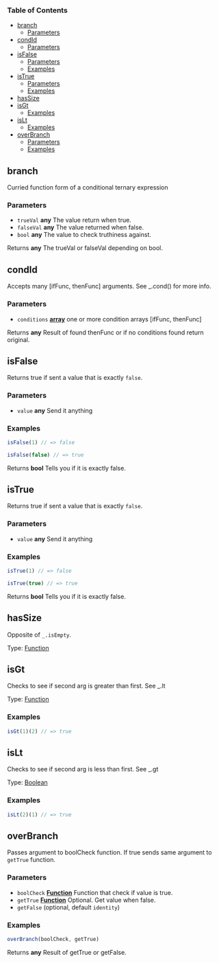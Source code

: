 <!-- Generated by documentation.js. Update this documentation by updating the source code. -->

### Table of Contents

-   [branch][1]
    -   [Parameters][2]
-   [condId][3]
    -   [Parameters][4]
-   [isFalse][5]
    -   [Parameters][6]
    -   [Examples][7]
-   [isTrue][8]
    -   [Parameters][9]
    -   [Examples][10]
-   [hasSize][11]
-   [isGt][12]
    -   [Examples][13]
-   [isLt][14]
    -   [Examples][15]
-   [overBranch][16]
    -   [Parameters][17]
    -   [Examples][18]

## branch

Curried function form of a conditional ternary expression

### Parameters

-   `trueVal` **any** The value return when true.
-   `falseVal` **any** The value returned when false.
-   `bool` **any** The value to check truthiness against.

Returns **any** The trueVal or falseVal depending on bool.

## condId

Accepts many [ifFunc, thenFunc] arguments. See \_.cond() for more info.

### Parameters

-   `conditions` **[array][19]** one or more condition arrays [ifFunc, thenFunc]

Returns **any** Result of found thenFunc or if no conditions found return original.

## isFalse

Returns true if sent a value that is exactly `false`.

### Parameters

-   `value` **any** Send it anything

### Examples

```javascript
isFalse(1) // => false
```

```javascript
isFalse(false) // => true
```

Returns **bool** Tells you if it is exactly false.

## isTrue

Returns true if sent a value that is exactly `false`.

### Parameters

-   `value` **any** Send it anything

### Examples

```javascript
isTrue(1) // => false
```

```javascript
isTrue(true) // => true
```

Returns **bool** Tells you if it is exactly false.

## hasSize

Opposite of `_.isEmpty`.

Type: [Function][20]

## isGt

Checks to see if second arg is greater than first. See \_.lt

Type: [Function][20]

### Examples

```javascript
isGt(1)(2) // => true
```

## isLt

Checks to see if second arg is less than first. See \_.gt

Type: [Boolean][21]

### Examples

```javascript
isLt(2)(1) // => true
```

## overBranch

Passes argument to boolCheck function. If true sends same argument to `getTrue` function.

### Parameters

-   `boolCheck` **[Function][20]** Function that check if value is true.
-   `getTrue` **[Function][20]** Optional. Get value when false.
-   `getFalse`   (optional, default `identity`)

### Examples

```javascript
overBranch(boolCheck, getTrue)
```

Returns **any** Result of getTrue or getFalse.

[1]: #branch

[2]: #parameters

[3]: #condid

[4]: #parameters-1

[5]: #isfalse

[6]: #parameters-2

[7]: #examples

[8]: #istrue

[9]: #parameters-3

[10]: #examples-1

[11]: #hassize

[12]: #isgt

[13]: #examples-2

[14]: #islt

[15]: #examples-3

[16]: #overbranch

[17]: #parameters-4

[18]: #examples-4

[19]: https://developer.mozilla.org/docs/Web/JavaScript/Reference/Global_Objects/Array

[20]: https://developer.mozilla.org/docs/Web/JavaScript/Reference/Statements/function

[21]: https://developer.mozilla.org/docs/Web/JavaScript/Reference/Global_Objects/Boolean
